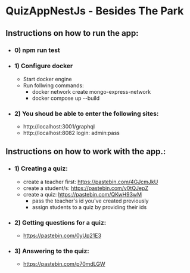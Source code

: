 # QuizAppNestJs - Besides The Park

## Instructions on how to run the app:
- ### 0) npm run test
- ### 1) Configure docker
    - Start docker engine 
    - Run follwing commands: 
      - docker network create mongo-express-network
      - docker compose up --build
- ### 2) You shoud be able to enter the following sites:
    - http://localhost:3001/graphql
    - http://localhost:8082 login: admin:pass
## Instructions on how to work with the app.:
- ### 1) Creating a quiz:
    - create a teacher first: https://pastebin.com/4GJcmJkU
    - create a student/s: https://pastebin.com/v0tQJepZ
    - create a quiz: https://pastebin.com/QKwH93wM
        - pass the teacher's id you've created previously
        - assign students to a quiz by providing their ids
- ### 2) Getting questions for a quiz:
    -  https://pastebin.com/0yUp21E3
- ### 3) Answering to the quiz:
    -  https://pastebin.com/p70mdLGW
